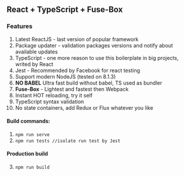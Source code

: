 ## React + TypeScript + Fuse-Box

### Features
1. Latest ReactJS - last version of popular framework
2. Package updater - validation packages versions and notify about available updates
3. TypeScript - one more reason to use this boilerplate in big projects, writed by React
4. Jest - Recommended by Facebook for react testing
5. Support modern NodeJS (tested on 8.1.3)
6. **NO BABEL** Ultra fast build without babel, TS used as bundler
7. **Fuse-Box** - Lightest and fastest then Webpack
8. Instant HOT reloading, try it self
9. TypeScript syntax validation
10. No state containers, add Redux or Flux whatever you like

#### Build commands:

1. `
npm run serve
`
2. `
npm run tests //isolate run test by Jest
`
#### Production build
3. `
npm run build
`




